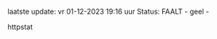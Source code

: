 laatste update: 
vr 01-12-2023 19:16   uur 
Status: FAALT - geel - 
<div class="service Y">httpstat</div>